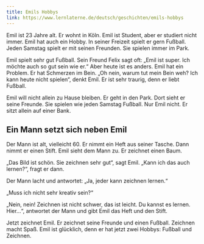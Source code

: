 ```yaml
---
title: Emils Hobbys
link: https://www.lernlaterne.de/deutsch/geschichten/emils-hobbys
---
```


Emil ist 23 Jahre alt. Er wohnt in Köln. Emil ist Student, aber er studiert nicht immer. Emil hat auch ein Hobby. In seiner Freizeit spielt er gern Fußball. Jeden Samstag spielt er mit seinen Freunden. Sie spielen immer im Park.

Emil spielt sehr gut Fußball. Sein Freund Felix sagt oft: „Emil ist super. Ich möchte auch so gut sein wie er.“ Aber heute ist es anders. Emil hat ein Problem. Er hat Schmerzen im Bein. „Oh nein, warum tut mein Bein weh? Ich kann heute nicht spielen“, denkt Emil. Er ist sehr traurig, denn er liebt Fußball.

Emil will nicht allein zu Hause bleiben. Er geht in den Park. Dort sieht er seine Freunde. Sie spielen wie jeden Samstag Fußball. Nur Emil nicht. Er sitzt allein auf einer Bank.

## Ein Mann setzt sich neben Emil

Der Mann ist alt, vielleicht 60. Er nimmt ein Heft aus seiner Tasche. Dann nimmt er einen Stift. Emil sieht dem Mann zu. Er zeichnet einen Baum.

„Das Bild ist schön. Sie zeichnen sehr gut“, sagt Emil. „Kann ich das auch lernen?“, fragt er dann.

Der Mann lacht und antwortet: „Ja, jeder kann zeichnen lernen.“

„Muss ich nicht sehr kreativ sein?“

„Nein, nein! Zeichnen ist nicht schwer, das ist leicht. Du kannst es lernen. Hier...“, antwortet der Mann und gibt Emil das Heft und den Stift.

Jetzt zeichnet Emil. Er zeichnet seine Freunde und einen Fußball. Zeichnen macht Spaß. Emil ist glücklich, denn er hat jetzt zwei Hobbys: Fußball und Zeichnen.